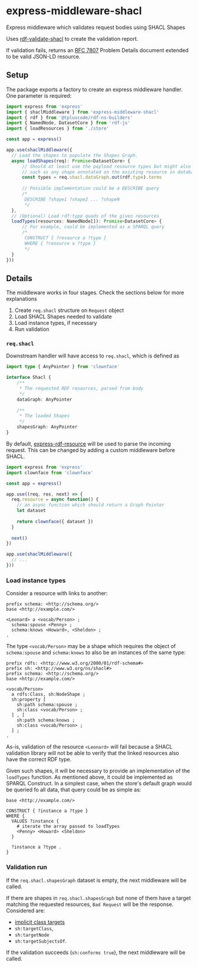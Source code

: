 # express-middleware-shacl

Express middleware which validates request bodies using SHACL Shapes

Uses [rdf-validate-shacl](https://npm.im/rdf-validate-shacl) to create the validation report.

If validation fails, returns an [RFC 7807](https://tools.ietf.org/html/rfc7807) Problem Details
document extended to be valid JSON-LD resource.

## Setup

The package exports a factory to create an express middleware handler. One parameter is required:

```typescript
import express from 'express'
import { shaclMiddleware } from 'express-middleware-shacl'
import { rdf } from '@tpluscode/rdf-ns-builders'
import { NamedNode, DatasetCore } from 'rdf-js' 
import { loadResources } from './store'

const app = express()

app.use(shaclMiddleware({
  // Load the shapes to populate the Shapes Graph.
  async loadShapes(req): Promise<DatasetCore> {
      // Should at least use the payload resource types but might also select more shapes,
      // such as any shape annotated on the existing resource in database
      const types = req.shacl.dataGraph.out(rdf.type).terms
      
      // Possible implementation could be a DESCRIBE query
      /*
       DESCRIBE ?shape1 ?shape2 ... ?shapeN
       */
  },
  // (Optional) Load rdf:type quads of the given resources
  loadTypes(resources: NamedNode[]): Promise<DatasetCore> {
      // For example, could be implemented as a SPARQL query
      /*
       CONSTRUCT { ?resource a ?type }
       WHERE { ?resource a ?type }
       */
  }
}))
```

## Details

The middleware works in four stages. Check the sections below for more explanations

1. Create `req.shacl` structure on `Request` object
2. Load SHACL Shapes needed to validate
3. Load instance types, if necessary
4. Run validation

### `req.shacl`

Downstream handler will have access to `req.shacl`, which is defined as 

```typescript
import type { AnyPointer } from 'clownface'

interface Shacl {
    /**
     * The requested RDF resources, parsed from body
     */
    dataGraph: AnyPointer
    
    /**
     * The loaded Shapes
     */
    shapesGraph: AnyPointer
}
```

By default, [express-rdf-resource](https://npm.im/express-rdf-resource) will be used to parse the
incoming request. This can be changed by adding a custom middleware before SHACL.

```js
import express from 'express'
import clownface from 'clownface'

const app = express()

app.use((req, res, next) => {
  req.resource = async function() {
    // an async function which should return a Graph Pointer
    let dataset
    
    return clownface({ dataset })
  }
  
  next()
})

app.use(shaclMiddleware({
  // ...
}))
```

### Load instance types

Consider a resource with links to another:

```turtle
prefix schema: <http://schema.org/>
base <http://example.com/>

<Leonard> a <vocab/Person> ;
  schema:spouse <Penny> ;
  schema:knows <Howard>, <Sheldon> ;
.
```

The type `<vocab/Person>` may be a shape which requires the object of `schema:spouse` and
`schema:knows` to also be an instances of the same type:

```turtle
prefix rdfs: <http://www.w3.org/2000/01/rdf-schema#>
prefix sh: <http://www.w3.org/ns/shacl#>
prefix schema: <http://schema.org/>
base <http://example.com/>

<vocab/Person>
  a rdfs:Class, sh:NodeShape ;
  sh:property [
    sh:path schema:spouse ;
    sh:class <vocab/Person> ;
  ] , [
    sh:path schema:knows ;
    sh:class <vocab/Person> ;
  ] ;
.
```

As-is, validation of the resource `<Leonard>` will fail because a SHACL validation library will not
be able to verify that the linked resources also have the correct RDF type.

Given such shapes, it will be necessary to provide an implementation of the `loadTypes` function. As
mentioned above, it could be implemented as SPARQL Construct. In a simplest case, when the store's
default graph would be queried fo all data, that query could be as simple as:

```sparql
base <http://example.com/>

CONSTRUCT { ?instance a ?type }
WHERE {
  VALUES ?instance {
    # iterate the array passed to loadTypes
    <Penny> <Howard> <Sheldon>
  }

  ?instance a ?type .
}
```

### Validation run

If the `req.shacl.shapesGraph` dataset is empty, the next middleware will be called.

If there are shapes in `req.shacl.shapesGraph` but none of them have a target matching the requested
resources, `Bad Request` will be the response. Considered are:

- [implicit class targets](https://www.w3.org/TR/shacl/#implicit-targetClass)
- `sh:targetClass`,
- `sh:targetNode`
- `sh:targetSubjectsOf`.

If the validation succeeds (`sh:conforms true`), the next middleware will be called.
